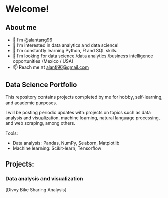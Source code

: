 # Welcome!

## About me

- 👋 I’m @alantang96
- 👀 I’m interested in data analytics and data science!
- 🌱 I’m constantly learning Python, R and SQL skills.
- 💞️ I’m looking for data science /data analytics /business intelligence opportunities (Mexico / USA)
- 📫 Reach me at alantj96@gmail.com

## Data Science Portfolio

This repository contains projects completed by me for hobby, self-learning, and academic purposes.

I will be posting periodic updates with projects on topics such as data analysis and visualization, machine learning, natural language processing, and web scraping, among others.

Tools: 
- Data analysis: Pandas, NumPy, Seaborn, Matplotlib
- Machine learning: Scikit-learn, Tensorflow

## Projects: 

### Data analysis and visualization

[Divvy Bike Sharing Analysis]

